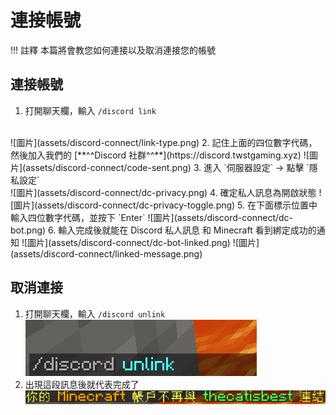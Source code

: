 # 連接帳號

!!! 註釋
    本篇將會教您如何連接以及取消連接您的帳號

## 連接帳號
1. 打開聊天欄，輸入 `/discord link`
<br>
![圖片](assets/discord-connect/link-type.png)
2. 記住上面的四位數字代碼，然後加入我們的  [**^^Discord 社群^^**](https://discord.twstgaming.xyz)
![圖片](assets/discord-connect/code-sent.png)
3. 進入 `伺服器設定` -> 點擊 `隱私設定`
<br>
![圖片](assets/discord-connect/dc-privacy.png)
4. 確定私人訊息為開啟狀態
![圖片](assets/discord-connect/dc-privacy-toggle.png)
5. 在下面標示位置中輸入四位數字代碼，並按下 `Enter`
![圖片](assets/discord-connect/dc-bot.png)
6. 輸入完成後就能在 Discord 私人訊息 和 Minecraft 看到綁定成功的通知
![圖片](assets/discord-connect/dc-bot-linked.png)
![圖片](assets/discord-connect/linked-message.png)

## 取消連接
1. 打開聊天欄，輸入 `/discord unlink`
![圖片](assets/discord-connect/unlink-type.png)
2. 出現這段訊息後就代表完成了
![圖片](assets/discord-connect/unlink-message.png)